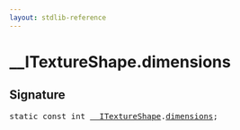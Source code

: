 ```yaml
---
layout: stdlib-reference
---
```


# __ITextureShape.dimensions

## Signature
<pre>
<span class='code_keyword'>static</span> <span class='code_keyword'>const</span> <span class="code_keyword">int</span> <a href="/stdlib-reference/interfaces/ITextureShape/index" class="code_type">__ITextureShape</a>.<a href="/stdlib-reference/interfaces/ITextureShape/dimensions" class="code_var">dimensions</a>;
</pre>

